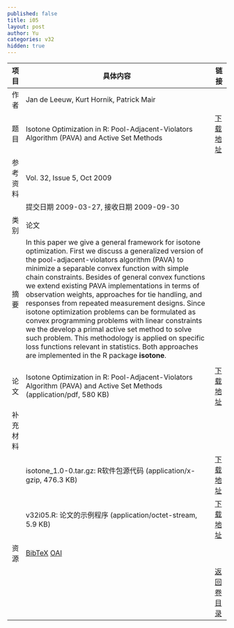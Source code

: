 ```yaml
---
published: false
title: i05
layout: post
author: Yu
categories: v32
hidden: true
---
```


| 项目 | 具体内容 | 链接 |
|---:|---|---|
| 作者 | Jan de Leeuw, Kurt Hornik, Patrick Mair| |
| 题目 |Isotone Optimization in R: Pool-Adjacent-Violators Algorithm (PAVA) and Active Set Methods | [下载地址](http://www.jstatsoft.org/v32/i05/paper) |
| 参考资料 |Vol. 32, Issue 5, Oct 2009 | |
| | 提交日期 2009-03-27, 接收日期 2009-09-30| | 
| 类别 | 论文| |
| 摘要 | In this paper we give a general framework for isotone optimization. First we discuss a generalized version of the pool-adjacent-violators algorithm (PAVA) to minimize a separable convex function with simple chain constraints. Besides of general convex functions we extend existing PAVA implementations in terms of observation weights, approaches for tie handling, and responses from repeated measurement designs. Since isotone optimization problems can be formulated as convex programming problems with linear constraints we the develop a primal active set method to solve such problem. This methodology is applied on specific loss functions relevant in statistics. Both approaches are implemented in the R package <b>isotone</b>. 
| |
| 论文 | Isotone Optimization in R: Pool-Adjacent-Violators Algorithm (PAVA) and Active Set Methods  (application/pdf, 580 KB)| [下载地址](http://www.jstatsoft.org/v32/i05/paper) |
| 补充材料 | | |
| |isotone_1.0-0.tar.gz: R软件包源代码  (application/x-gzip, 476.3 KB)|  [下载地址](http://www.jstatsoft.org/v32/i05/supp/1) |
| |v32i05.R: 论文的示例程序  (application/octet-stream, 5.9 KB)|  [下载地址](http://www.jstatsoft.org/v32/i05/supp/2) |
| 资源 | [BibTeX](http://www.jstatsoft.org/v32/i05/bibtex) [OAI](http://www.jstatsoft.org/oai?verb=GetRecord&identifier=oai.jstatsoft/v32/i05&prefix=oai_dc)| |
| |  | [返回卷目录]({{site.baseurl}}/volume/v32.html) |